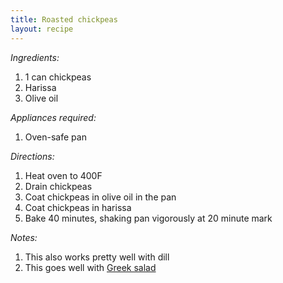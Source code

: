 ```yaml
---
title: Roasted chickpeas
layout: recipe
---
```


*Ingredients:*

1. 1 can chickpeas
1. Harissa
1. Olive oil

*Appliances required:*

1. Oven-safe pan

*Directions:*

1. Heat oven to 400F
1. Drain chickpeas
1. Coat chickpeas in olive oil in the pan
1. Coat chickpeas in harissa
1. Bake 40 minutes, shaking pan vigorously at 20 minute mark

*Notes:*

1. This also works pretty well with dill
1. This goes well with [Greek salad](/recipes/greek-salad/)
